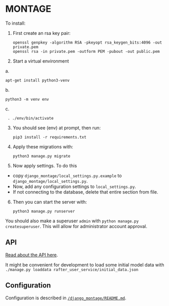 # MONTAGE

To install:

1. First create an rsa key pair:
    ```
    openssl genpkey -algorithm RSA -pkeyopt rsa_keygen_bits:4096 -out private.pem
    openssl rsa -in private.pem -outform PEM -pubout -out public.pem
    ```
2. Start a virtual environment

  a.
  ```
  apt-get install python3-venv
  ```
  b.
  ```
  python3 -m venv env
  ```
  c.
  ```
   . ./env/bin/activate
  ```

3. You should see (env) at prompt, then run:
    ```
    pip3 install -r requirements.txt
    ```  
4. Apply these migrations with:
    ```
    python3 manage.py migrate
    ```
5. Now apply settings.  To do this
  * copy `django_montage/local_settings.py.example` to
   `django_montage/local_settings.py`.
   * Now, add any configuration settings to
   `local_settings.py`.
   * If not connecting to the database, delete that entire section from file.

6. Then you can start the server with:
    ```
    python3 manage.py runserver
    ```

You should also make a superuser `admin` with `python manage.py createsuperuser`.  This will allow for administrator account approval.

## API

[Read about the API here](https://github.com/NGS2Montage/montage/blob/master/rafter_user_service/models/README.md).

It might be convenient for development to load some initial model data with `./manage.py loaddata rafter_user_service/initial_data.json`


## Configuration
Configuration is described in [`/django_montage/README.md`](https://github.com/NGS2Montage/montage/blob/master/django_montage/README.md).
